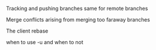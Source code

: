Tracking and pushing branches same for remote branches

Merge conflicts arising from merging too faraway branches

The client rebase

when to use -u and when to not